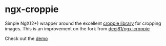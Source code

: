 # ngx-croppie

Simple NgX(2+) wrapper around the excellent [croppie library](https://foliotek.github.io/Croppie/) for cropping images. This is an improvement on the fork from [deej81/ngx-croppie](https://github.com/deej81/ngx-croppie)

Check out the [demo](https://likspie208.github.io/ngx-croppie/)

